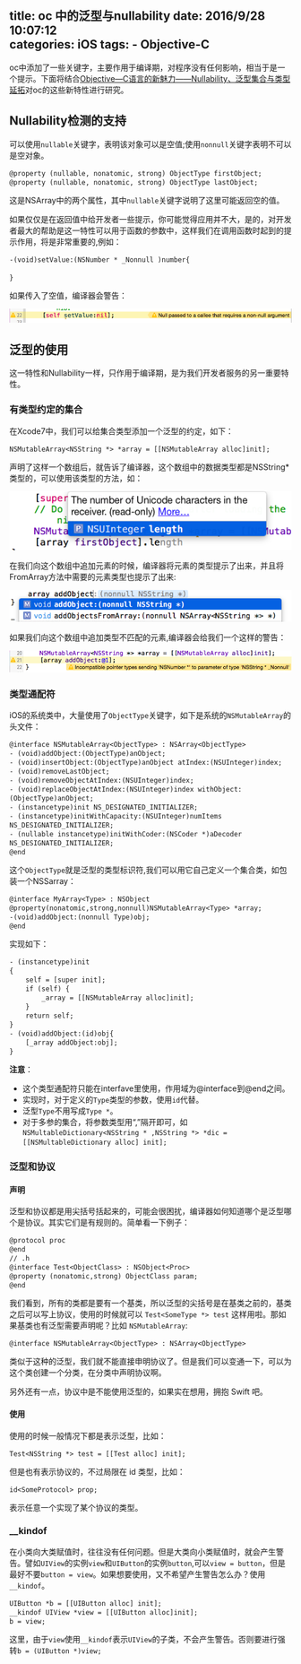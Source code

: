 title: oc 中的泛型与nullability
date: 2016/9/28 10:07:12  
categories: iOS
tags:
	- Objective-C
---

oc中添加了一些关键字，主要作用于编译期，对程序没有任何影响，相当于是一个提示。下面将结合[Objective—C语言的新魅力——Nullability、泛型集合与类型延拓](https://my.oschina.net/u/2340880/blog/514804)对oc的这些新特性进行研究。

<!--more-->

## Nullability检测的支持
可以使用`nullable`关键字，表明该对象可以是空值;使用`nonnull`关键字表明不可以是空对象。

```objc
@property (nullable, nonatomic, strong) ObjectType firstObject;
@property (nullable, nonatomic, strong) ObjectType lastObject;
```

这是NSArray中的两个属性，其中`nullable`关键字说明了这里可能返回空的值。

如果仅仅是在返回值中给开发者一些提示，你可能觉得应用并不大，是的，对开发者最大的帮助是这一特性可以用于函数的参数中，这样我们在调用函数时起到的提示作用，将是非常重要的,例如：

```objc
-(void)setValue:(NSNumber * _Nonnull )number{
	
}
```

如果传入了空值，编译器会警告：

![oc_new_1](https://github.com/zhang759740844/MyImgs/blob/master/MyBlog/oc_new_1.png?raw=true)

## 泛型的使用
这一特性和Nullability一样，只作用于编译期，是为我们开发者服务的另一重要特性。

### 有类型约定的集合
在Xcode7中，我们可以给集合类型添加一个泛型的约定，如下：

```objc
NSMutableArray<NSString *> *array = [[NSMutableArray alloc]init];
```

声明了这样一个数组后，就告诉了编译器，这个数组中的数据类型都是NSString*类型的，可以使用该类型的方法，如：

![oc_new_2](https://github.com/zhang759740844/MyImgs/blob/master/MyBlog/oc_new_2.png?raw=true)

在我们向这个数组中追加元素的时候，编译器将元素的类型提示了出来，并且将FromArray方法中需要的元素类型也提示了出来:

![oc_new_3](https://github.com/zhang759740844/MyImgs/blob/master/MyBlog/oc_new_3.png?raw=true)

如果我们向这个数组中追加类型不匹配的元素,编译器会给我们一个这样的警告：

![oc_new_4](https://github.com/zhang759740844/MyImgs/blob/master/MyBlog/oc_new_4.png?raw=true)

### 类型通配符
iOS的系统类中，大量使用了`ObjectType`关键字，如下是系统的`NSMutableArray`的头文件：

```objc
@interface NSMutableArray<ObjectType> : NSArray<ObjectType>
- (void)addObject:(ObjectType)anObject;
- (void)insertObject:(ObjectType)anObject atIndex:(NSUInteger)index;
- (void)removeLastObject;
- (void)removeObjectAtIndex:(NSUInteger)index;
- (void)replaceObjectAtIndex:(NSUInteger)index withObject:(ObjectType)anObject;
- (instancetype)init NS_DESIGNATED_INITIALIZER;
- (instancetype)initWithCapacity:(NSUInteger)numItems NS_DESIGNATED_INITIALIZER;
- (nullable instancetype)initWithCoder:(NSCoder *)aDecoder NS_DESIGNATED_INITIALIZER;
@end
```

这个`ObjectType`就是泛型的类型标识符,我们可以用它自己定义一个集合类，如包装一个NSSarray：

```objc
@interface MyArray<Type> : NSObject
@property(nonatomic,strong,nonnull)NSMutableArray<Type> *array;
-(void)addObject:(nonnull Type)obj;
@end
```

实现如下：

```objc
- (instancetype)init
{
    self = [super init];
    if (self) {
        _array = [[NSMutableArray alloc]init];
    }
    return self;
}
- (void)addObject:(id)obj{
    [_array addObject:obj];
}
```

**注意**：
- 这个类型通配符只能在interfave里使用，作用域为@interface到@end之间。
- 实现时，对于定义的`Type`类型的参数，使用`id`代替。
- 泛型`Type`不用写成`Type *`。
- 对于多参的集合，将参数类型用“,”隔开即可，如`NSMultableDictionary<NSString * ,NSString *> *dic = [[NSMultableDictionary alloc] init];`

### 泛型和协议

#### 声明

泛型和协议都是用尖括号括起来的，可能会很困扰，编译器如何知道哪个是泛型哪个是协议。其实它们是有规则的。简单看一下例子：

```objc
@protocol proc
@end
// .h
@interface Test<ObjectClass> : NSObject<Proc>
@property (nonatomic,strong) ObjectClass param;
@end
```

我们看到，所有的类都是要有一个基类，所以泛型的尖括号是在基类之前的，基类之后可以写上协议，使用的时候就可以 `Test<SomeType *> test` 这样用啦。那如果基类也有泛型需要声明呢？比如 `NSMutableArray`:

```objc
@interface NSMutableArray<ObjectType> : NSArray<ObjectType>
```

类似于这种的泛型，我们就不能直接申明协议了。但是我们可以变通一下，可以为这个类创建一个分类，在分类中声明协议啊。

另外还有一点，协议中是不能使用泛型的，如果实在想用，拥抱 Swift 吧。

#### 使用

使用的时候一般情况下都是表示泛型，比如：

```objc
Test<NSString *> test = [[Test alloc] init];
```

但是也有表示协议的，不过局限在 id 类型，比如：

```objc
id<SomeProtocol> prop;
```

表示任意一个实现了某个协议的类型。

### __kindof
在小类向大类赋值时，往往没有任何问题。但是大类向小类赋值时，就会产生警告。譬如`UIView`的实例`view`和`UIButton`的实例`button`,可以`view = button`，但是最好不要`button = view`。如果想要使用，又不希望产生警告怎么办？使用`__kindof`。
```objc
UIButton *b = [[UIButton alloc] init];
__kindof UIView *view = [[UIButton alloc]init];
b = view;
```

这里，由于`view`使用`__kindof`表示`UIView`的子类，不会产生警告。否则要进行强转`b = (UIButton *)view;`





















